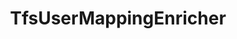---
optionsClassName: 
optionsClassFullName: 
configurationSamples: []
description: missng XML code comments
className: TfsUserMappingEnricher
typeName: ProcessorEnrichers
architecture: v2
options: []
status: missng XML code comments
processingTarget: missng XML code comments
classFile: /src/MigrationTools.Clients.AzureDevops.ObjectModel/Enrichers/TfsUserMappingEnricher.cs
optionsClassFile: 

redirectFrom: []
layout: reference
toc: true
permalink: /Reference/v2/ProcessorEnrichers/TfsUserMappingEnricher/
title: TfsUserMappingEnricher
categories:
- ProcessorEnrichers
- v2
topics:
- topic: notes
  path: /docs/Reference/v2/ProcessorEnrichers/TfsUserMappingEnricher-notes.md
  exists: false
  markdown: ''
- topic: introduction
  path: /docs/Reference/v2/ProcessorEnrichers/TfsUserMappingEnricher-introduction.md
  exists: false
  markdown: ''

---